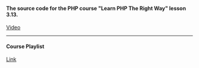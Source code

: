 #### The source code for the PHP course "Learn PHP The Right Way" lesson 3.13.

[Video](https://youtu.be/pHJCgkzVGXk)

---

#### Course Playlist

[Link](https://www.youtube.com/watch?v=sVbEyFZKgqk&list=PLr3d3QYzkw2xabQRUpcZ_IBk9W50M9pe-)
